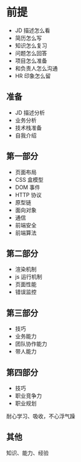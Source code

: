 # 前提

- JD 描述怎么看
- 简历怎么写
- 知识怎么复习
- 问题怎么回答
- 项目怎么准备
- 和负责人怎么沟通
- HR 印象怎么留

## 准备

- JD 描述分析
- 业务分析
- 技术栈准备
- 自我介绍

## 第一部分

- 页面布局
- CSS 盒模型
- DOM 事件
- HTTP 协议
- 原型链
- 面向对象
- 通信
- 前端安全
- 前端算法

## 第二部分

- 渲染机制
- js 运行机制
- 页面性能
- 错误监控

## 第三部分

- 技巧
- 业务能力
- 团队协作能力
- 带人能力

## 第四部分

- 技巧
- 职业竞争力
- 职业规划

耐心学习、吸收，不心浮气躁

## 其他

知识、能力、经验

<!-- ![](./img/ms.png) -->
<!-- ![](./img/232904.png) -->

<!-- ![](./img/jd.png) -->
<!-- ![](./img/jd2.png) -->
<!-- ![](./img/jl.png) -->
